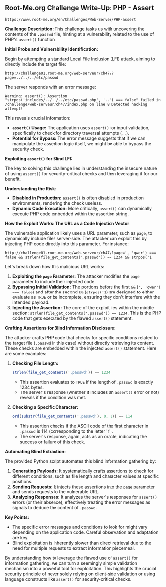 ## Root-Me.org Challenge Write-Up: PHP - Assert
`https://www.root-me.org/en/Challenges/Web-Server/PHP-assert`

**Challenge Description:** This challenge tasks us with uncovering the contents of the `.passwd` file, hinting at a vulnerability related to the use of PHP's `assert()` function.

**Initial Probe and Vulnerability Identification:**

Begin by attempting a standard Local File Inclusion (LFI) attack, aiming to directly include the target file:

```
http://challenge01.root-me.org/web-serveur/ch47/?page=../../../etc/passwd
```

The server responds with an error message:

```
Warning: assert(): Assertion "strpos('includes/../../../etc/passwd.php', '..') === false" failed in /challenge/web-serveur/ch47/index.php on line 8 Detected hacking attempt!
```

This reveals crucial information:

- **`assert()` Usage:** The application uses `assert()` for input validation, specifically to check for directory traversal attempts (`..`). 
- **Potential for Bypass:** The error message suggests that if we can manipulate the assertion logic itself, we might be able to bypass the security check.

**Exploiting `assert()` for Blind LFI:**

The key to solving this challenge lies in understanding the insecure nature of using `assert()` for security-critical checks and then leveraging it for our benefit.

**Understanding the Risk:**

- **Disabled in Production:** `assert()` is often disabled in production environments, rendering the check useless.
- **Dynamic Code Execution:**  More critically, `assert()` can dynamically execute PHP code embedded within the assertion string. 

**How the Exploit Works: The URL as a Code Injection Vector**

The vulnerable application likely uses a URL parameter, such as `page`, to dynamically include files server-side. The attacker can exploit this by injecting PHP code directly into this parameter. For instance:

```
http://challenge01.root-me.org/web-serveur/ch47/?page=', 'qwer') === false && strlen(file_get_contents('.passwd')) == 1234 && strpos('1
```

Let's break down how this malicious URL works:

1. **Exploiting the `page` Parameter:** The attacker modifies the `page` parameter to include their injected code. 
2. **Bypassing Initial Validation:** The portions before the first `&&` (`', 'qwer') === false`) and after the second `&&` (`strpos('1`) are designed to either evaluate as `TRUE` or be incomplete, ensuring they don't interfere with the intended payload. 
3. **Injecting the Assertion:** The core of the exploit lies within the middle section: `strlen(file_get_contents('.passwd')) == 1234`. This is the PHP code that gets executed by the flawed `assert()` statement.

**Crafting Assertions for Blind Information Disclosure:**

The attacker crafts PHP code that checks for specific conditions related to the target file (`.passwd` in this case) without directly retrieving its content. These checks are embedded within the injected `assert()` statement. Here are some examples:

1. **Checking File Length:**

   ```php
   strlen(file_get_contents('.passwd')) == 1234 
   ```

   - This assertion evaluates to `TRUE` if the length of `.passwd` is exactly 1234 bytes. 
   - The server's response (whether it includes an `assert()` error or not) reveals if the condition was met.

2. **Checking a Specific Character:**

   ```php
   ord(substr(file_get_contents('.passwd'), 0, 1)) == 114
   ```

   - This assertion checks if the ASCII code of the first character in `.passwd` is 114 (corresponding to the letter 'r'). 
   - The server's response, again, acts as an oracle, indicating the success or failure of this check.

**Automating Blind Extraction:**

The provided Python script automates this blind information gathering by:

1. **Generating Payloads:** It systematically crafts assertions to check for different conditions, such as file length and character values at specific positions.
2. **Sending Requests:** It injects these assertions into the `page` parameter and sends requests to the vulnerable URL.
3. **Analyzing Responses:**  It analyzes the server's responses for `assert()` errors (or their absence), effectively treating the error messages as signals to deduce the content of `.passwd`.

**Key Points:**

- The specific error messages and conditions to look for might vary depending on the application code. Careful observation and adaptation are key.
- Blind exploitation is inherently slower than direct retrieval due to the need for multiple requests to extract information piecemeal.

By understanding how to leverage the flawed use of `assert()` for information gathering, we can turn a seemingly simple validation mechanism into a powerful tool for exploitation. This highlights the crucial security principle of never solely relying on client-side validation or using language constructs like `assert()` for security-critical checks. 


